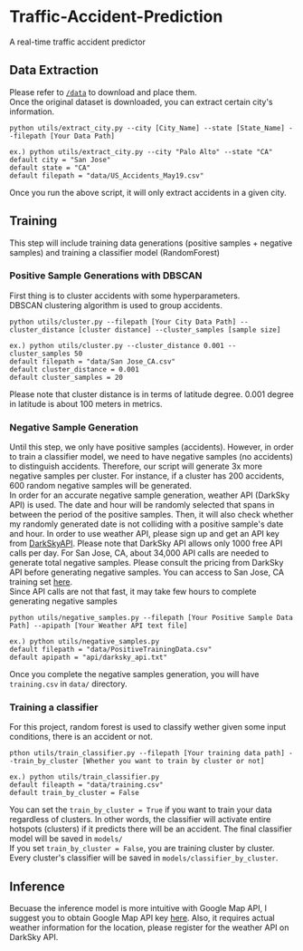 # Traffic-Accident-Prediction
A real-time traffic accident predictor

## Data Extraction
Please refer to [`/data`](data/) to download and place them.  
Once the original dataset is downloaded, you can extract certain city's information.  
```
python utils/extract_city.py --city [City_Name] --state [State_Name] --filepath [Your Data Path]

ex.) python utils/extract_city.py --city "Palo Alto" --state "CA"
default city = "San Jose"
default state = "CA"
default filepath = "data/US_Accidents_May19.csv"
```

Once you run the above script, it will only extract accidents in a given city.  

## Training
This step will include training data generations (positive samples + negative samples) and training a classifier model (RandomForest)  

### Positive Sample Generations with DBSCAN
First thing is to cluster accidents with some hyperparameters.  
DBSCAN clustering algorithm is used to group accidents.
```
python utils/cluster.py --filepath [Your City Data Path] --cluster_distance [cluster distance] --cluster_samples [sample size]

ex.) python utils/cluster.py --cluster_distance 0.001 --cluster_samples 50
default filepath = "data/San Jose_CA.csv"
default cluster_distance = 0.001
default cluster_samples = 20
```
Please note that cluster distance is in terms of latitude degree. 0.001 degree in latitude is about 100 meters in metrics.  

### Negative Sample Generation
Until this step, we only have positive samples (accidents). However, in order to train a classifier model, we need to have negative samples (no accidents) to distinguish accidents. Therefore, our script will generate 3x more negative samples per cluster. For instance, if a cluster has 200 accidents, 600 random negative samples will be generated.  
In order for an accurate negative sample generation, weather API (DarkSky API) is used. The date and hour will be randomly selected that spans in between the period of the positive samples. Then, it will also check whether my randomly generated date is not colliding with a positive sample's date and hour.
In order to use weather API, please sign up and get an API key from [DarkSkyAPI](https://darksky.net/dev). Please note that DarkSky API allows only 1000 free API calls per day. For San Jose, CA, about 34,000 API calls are needed to generate total negative samples. Please consult the pricing from DarkSky API before generating negative samples. You can access to San Jose, CA training set [here](https://drive.google.com/file/d/15v3SL2thC_H_iMjCXnaYohKewoztFyfU/view?usp=sharing).  
Since API calls are not that fast, it may take few hours to complete generating negative samples

```
python utils/negative_samples.py --filepath [Your Positive Sample Data Path] --apipath [Your Weather API text file]

ex.) python utils/negative_samples.py
default filepath = "data/PositiveTrainingData.csv"
default apipath = "api/darksky_api.txt"
```

Once you complete the negative samples generation, you will have `training.csv` in `data/` directory.

### Training a classifier
For this project, random forest is used to classify wether given some input conditions, there is an accident or not.
```
pthon utils/train_classifier.py --filepath [Your training data path] --train_by_cluster [Whether you want to train by cluster or not]

ex.) python utils/train_classifier.py
default fileapth = "data/training.csv"
default train_by_cluster = False
```

You can set the `train_by_cluster = True` if you want to train your data regardless of clusters. In other words, the classifier will activate entire hotspots (clusters) if it predicts there will be an accident. The final classifier model will be saved in `models/`  
If you set `train_by_cluster = False`, you are training cluster by cluster. Every cluster's classifier will be saved in `models/classifier_by_cluster`.

## Inference
Becuase the inference model is more intuitive with Google Map API, I suggest you to obtain Google Map API key [here](https://developers.google.com/maps/documentation/javascript/get-api-key). Also, it requires actual weather information for the location, please register for the weather API on DarkSky API.